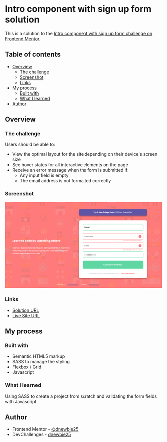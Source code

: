# Intro component with sign up form solution

This is a solution to the [Intro component with sign up form challenge on Frontend Mentor](https://www.frontendmentor.io/challenges/intro-component-with-signup-form-5cf91bd49edda32581d28fd1).

## Table of contents

- [Overview](#overview)
  - [The challenge](#the-challenge)
  - [Screenshot](#screenshot)
  - [Links](#links)
- [My process](#my-process)
  - [Built with](#built-with)
  - [What I learned](#what-i-learned)
- [Author](#author)

## Overview

### The challenge

Users should be able to:

- View the optimal layout for the site depending on their device's screen size
- See hover states for all interactive elements on the page
- Receive an error message when the form is submitted if:
  - Any input field is empty
  - The email address is not formatted correctly

### Screenshot

![](./images/signup%20form.PNG)

### Links

- [Solution URL](https://github.com/dnewbie25/Frontend-Mentor/tree/main/intro-component-with-signup-form-master)
- [Live Site URL](https://intro-component-with-signup-form-master-by-me.netlify.app)

## My process

### Built with

- Semantic HTML5 markup
- SASS to manage the styling
- Flexbox / Grid
- Javascript

### What I learned

Using SASS to create a project from scratch and validating the form fields with Javascript.

## Author

- Frontend Mentor - [@dnewbie25](https://https://www.frontendmentor.io/profile/dnewbie25)
- DevChallenges - [dnewbie25](https://https://devchallenges.io/portfolio/dnewbie25)